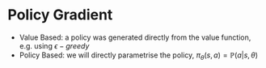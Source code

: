 # Policy Gradient

* Value Based: a policy was generated directly from the value function, e.g. using $\epsilon-greedy$
* Policy Based: we will directly parametrise the policy, $\pi_\theta(s,a)=\mathbb P(a|s, \theta)$
